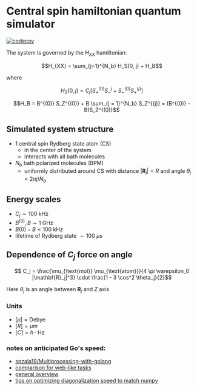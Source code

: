 # Central spin hamiltonian quantum simulator

[![codecov](https://codecov.io/gh/korsakjakub/cs_q_sim/branch/main/graph/badge.svg?token=ARL78PQTW9)](https://codecov.io/gh/korsakjakub/cs_q_sim)

The system is governed by the $H_{XX}$ hamiltonian:

$$H_{XX} = \sum_{j=1}^{N_b} H_S(0, j) + H_B$$

where

$$H_S(0, j) = C_j [S_+^{(0)} S_-^{j} + S_-^{(0)} S_+^{(j)}]$$

$$H_B = B^{(0)} S_Z^{(0)} + B \sum_{j = 1}^{N_b} S_Z^{(j)} = (B^{(0)} - B)S_Z^{(0)}$$


## Simulated system structure
- $1$ central spin Rydberg state atom (CS)
  * in the center of the system
  * interacts with all bath molecules
- $N_b$ bath polarized molecules (BPM)
  * uniformly distributed around CS with distance $|\mathbf{R}_j| = R$ and angle $\theta_j = 2 \pi j/N_b$

## Energy scales
- $C_j \sim 100$ kHz
- $B^{(0)}, B \sim 1$ GHz
- $B{(0)} - B < 100$ kHz
- lifetime of Rydberg state $\sim 100$ $\mu\text{s}$

## Dependence of $C_j$ force on angle

$$ C_j = \frac{\mu_{\text{mol}} \mu_{\text{atom}}}{4 \pi \varepsilon_0 |\mathbf{R}_j|^3} \cdot \frac{1 - 3 \cos^2 \theta_j}{2}$$

Here $\theta_j$ is an angle between $\mathbf{R}_j$ and $Z$ axis

### Units
- $[\mu] = \text{Debye}$
- $[R] = \mu m$
- $[C] = h \cdot \text{Hz}$

### notes on anticipated Go's speed:
- [spzala19/Multiprocessing-with-golang](https://github.com/spzala19/Multiprocessing-with-golang)
- [comparison for web-like tasks](https://djangostars.com/blog/my-story-with-golang/)
- [general overview](https://www.stxnext.com/blog/go-go-python-rangers-comparing-python-and-golang/)
- [tips on optimizing diagonalization speed to match numpy](https://github.com/gonum/gonum/issues/511)
